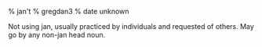 % jan't
% gregdan3
% date unknown

Not using jan, usually practiced by individuals and requested of others. May go by any non-jan head noun.
